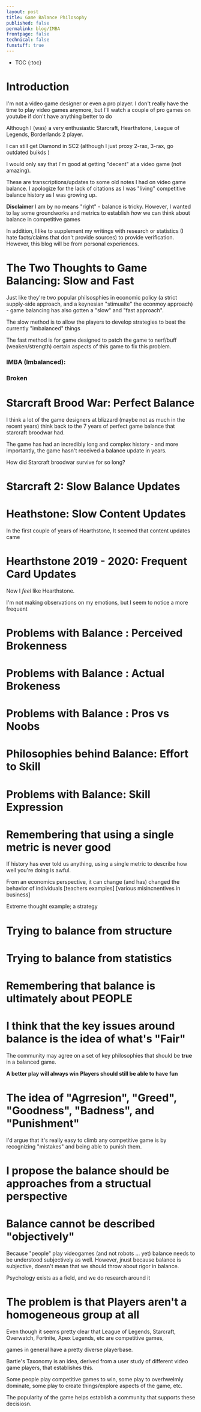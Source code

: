 ```yaml
---
layout: post
title: Game Balance Philosophy
published: false
permalink: blog/IMBA
frontpage: false
technical: false
funstuff: true
---
```


* TOC
{:toc}

# Introduction

I'm not a video game designer or even a pro player. I don't really have the time to play video games anymore, but I'll watch a couple of pro games on youtube if don't have anything better to do

Although I (was) a very enthusiastic Starcraft, Hearthstone, League of Legends, Borderlands 2 player. 

I can still get Diamond in SC2 (although I just proxy 2-rax, 3-rax, go outdated buikds )

I would only say that I'm good at getting "decent" at a video game (not amazing).

These are transcriptions/updates to some old notes I had on video game balance. I apologize for the lack of citations as I was "living" competitive balance history as I was growing up.


**Disclaimer**
I am by no means "right" - balance is tricky. However, I wanted to lay some groundworks and metrics to establish *how* we can think about balance in competitive games

In addition, I like to supplement my writings with research or statistics (I hate facts/claims that don't provide sources) to provide verification. However, this blog will be from personal experiences. 

# The Two Thoughts to Game Balancing: Slow and Fast

Just like they're two popular philsosphies in economic policy (a strict supply-side approach, and a keynesian "stimualte" the econmoy approach) - game balancing has also gotten a "slow" and "fast approach".

The slow method is to allow the players to develop strategies to beat the currently "imbalanced" things

The fast method is for game designed to patch the game to nerf/buff (weaken/strength) certain aspects of this game to fix this problem.

### IMBA (Imbalanced):


### Broken

# Starcraft Brood War: Perfect Balance

I think a lot of the game designers at blizzard (maybe not as much in the recent years) think back to the 7 years of perfect game balance that starcraft broodwar had.

The game has had an incredibly long and complex history - and more importantly, the game hasn't received a balance update in years.

How did Starcraft broodwar survive for so long?


# Starcraft 2: Slow Balance Updates


# Heathstone: Slow Content Updates

In the first couple of years of Hearthstone, It seemed that content updates came 

# Hearthstone 2019 - 2020: Frequent Card Updates

Now I *feel* like Hearthstone.

I'm not making observations on my emotions, but I seem to notice a more frequent 

# Problems with Balance : Perceived Brokenness

# Problems with Balance : Actual Brokeness

# Problems with Balance : Pros vs Noobs

# Philosophies behind Balance: Effort to Skill

# Problems with Balance: Skill Expression


# Remembering that using a single metric is never good

If history has ever told us anything, using a single metric to describe how well you're doing is awful. 

From an economics perspective, it can change (and has) changed the behavior of individuals [teachers examples]
[various misincnentives in business]

Extreme thought example; a strategy 

# Trying to balance from structure

# Trying to balance from statistics

# Remembering that balance is ultimately about PEOPLE

# I think that the key issues around balance is the idea of what's "Fair"
The community may agree on a set of key philosophies that should be **true** in a balanced game.

**A better play will always win**
**Players should still be able to have fun**


# The idea of "Agrresion", "Greed", "Goodness", "Badness", and "Punishment"

I'd argue that it's really easy to climb any competitive game is by recognizing "mistakes" and being able to punish them.


# I propose the balance should be approaches from a structual perspective


# Balance cannot be described "objectively"
Because "people" play videogames (and not robots ... yet) balance needs to be understood subjectively as well. However, jnust because balance is subjective, doesn't mean that we should throw about rigor in balance.

Psychology exists as a field, and we do research around it



# The problem is that Players aren't a homogeneous group at all
Even though it seems pretty clear that League of Legends, Starcraft, Overwatch, Fortnite, Apex Legends, etc are competitive games, 

games in general have a pretty diverse playerbase.

Bartle's Taxonomy is an idea, derived from a user study of different video game players, that establishes this.

Some people play competitive games to win, some play to overhwelmly dominate, some play to create things/explore aspects of the game, etc. 

The popularity of the game helps establish a community that supports these decisiosn.